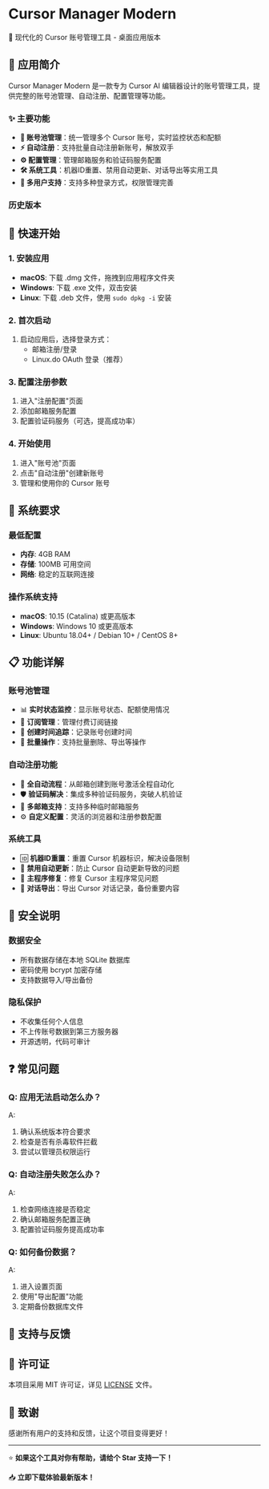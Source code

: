 # Cursor Manager Modern

🚀 现代化的 Cursor 账号管理工具 - 桌面应用版本

## 📱 应用简介

Cursor Manager Modern 是一款专为 Cursor AI 编辑器设计的账号管理工具，提供完整的账号池管理、自动注册、配置管理等功能。

### ✨ 主要功能

- **🔐 账号池管理**：统一管理多个 Cursor 账号，实时监控状态和配额
- **⚡ 自动注册**：支持批量自动注册新账号，解放双手
- **⚙️ 配置管理**：管理邮箱服务和验证码服务配置
- **🛠️ 系统工具**：机器ID重置、禁用自动更新、对话导出等实用工具
- **👥 多用户支持**：支持多种登录方式，权限管理完善


### 历史版本


## 🚀 快速开始

### 1. 安装应用
- **macOS**: 下载 .dmg 文件，拖拽到应用程序文件夹
- **Windows**: 下载 .exe 文件，双击安装
- **Linux**: 下载 .deb 文件，使用 `sudo dpkg -i` 安装

### 2. 首次启动
1. 启动应用后，选择登录方式：
   - 邮箱注册/登录
   - Linux.do OAuth 登录（推荐）

### 3. 配置注册参数
1. 进入"注册配置"页面
2. 添加邮箱服务配置
3. 配置验证码服务（可选，提高成功率）

### 4. 开始使用
1. 进入"账号池"页面
2. 点击"自动注册"创建新账号
3. 管理和使用你的 Cursor 账号

## 🔧 系统要求

### 最低配置
- **内存**: 4GB RAM
- **存储**: 100MB 可用空间
- **网络**: 稳定的互联网连接

### 操作系统支持
- **macOS**: 10.15 (Catalina) 或更高版本
- **Windows**: Windows 10 或更高版本
- **Linux**: Ubuntu 18.04+ / Debian 10+ / CentOS 8+

## 📋 功能详解

### 账号池管理
- 📊 **实时状态监控**：显示账号状态、配额使用情况
- 🔗 **订阅管理**：管理付费订阅链接
- 📅 **创建时间追踪**：记录账号创建时间
- 🔄 **批量操作**：支持批量删除、导出等操作

### 自动注册功能
- 🤖 **全自动流程**：从邮箱创建到账号激活全程自动化
- 🛡️ **验证码解决**：集成多种验证码服务，突破人机验证
- 📧 **多邮箱支持**：支持多种临时邮箱服务
- ⚙️ **自定义配置**：灵活的浏览器和注册参数配置

### 系统工具
- 🆔 **机器ID重置**：重置 Cursor 机器标识，解决设备限制
- 🚫 **禁用自动更新**：防止 Cursor 自动更新导致的问题
- 🔧 **主程序修复**：修复 Cursor 主程序常见问题
- 💬 **对话导出**：导出 Cursor 对话记录，备份重要内容

## 🔐 安全说明

### 数据安全
- 所有数据存储在本地 SQLite 数据库
- 密码使用 bcrypt 加密存储
- 支持数据导入/导出备份

### 隐私保护
- 不收集任何个人信息
- 不上传账号数据到第三方服务器
- 开源透明，代码可审计

## ❓ 常见问题

### Q: 应用无法启动怎么办？
A:
1. 确认系统版本符合要求
2. 检查是否有杀毒软件拦截
3. 尝试以管理员权限运行

### Q: 自动注册失败怎么办？
A:
1. 检查网络连接是否稳定
2. 确认邮箱服务配置正确
3. 配置验证码服务提高成功率

### Q: 如何备份数据？
A:
1. 进入设置页面
2. 使用"导出配置"功能
3. 定期备份数据库文件

## 🤝 支持与反馈


## 📄 许可证

本项目采用 MIT 许可证，详见 [LICENSE](LICENSE) 文件。

## 🙏 致谢

感谢所有用户的支持和反馈，让这个项目变得更好！

---

⭐ **如果这个工具对你有帮助，请给个 Star 支持一下！**

📥 **立即下载体验最新版本！**
